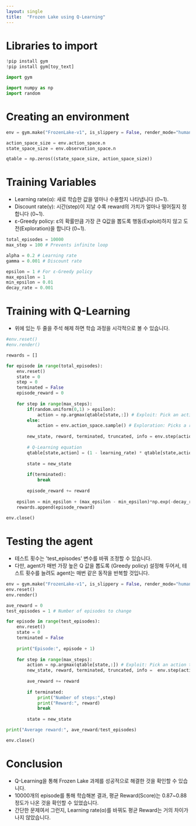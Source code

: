 ```yaml
---
layout: single
title:  "Frozen Lake using Q-Learning"
---
```


# Libraries to import


```python
!pip install gym
!pip install gym[toy_text]
```


```python
import gym

import numpy as np
import random
```

# Creating an environment


```python
env = gym.make("FrozenLake-v1", is_slippery = False, render_mode="human")
```


```python
action_space_size = env.action_space.n
state_space_size = env.observation_space.n

qtable = np.zeros((state_space_size, action_space_size))
```

# Training Variables

* Learning rate(α): 새로 학습한 값을 얼마나 수용할지 나타냅니다 (0~1).
* Discount rate(γ): 시간(step)이 지날 수록 reward의 가치가 얼마나 떨어질지 정합니다 (0~1).
* ε-Greedy policy: ε의 확률만큼 가장 큰 Q값을 뽑도록 행동(Exploit)하지 않고 도전(Exploration)을 합니다 (0~1).

```python
total_episodes = 10000
max_step = 100 # Prevents infinite loop

alpha = 0.2 # Learning rate
gamma = 0.001 # Discount rate

epsilon = 1 # For ε-Greedy policy
max_epsilon = 1
min_epsilon = 0.01
decay_rate = 0.001
```

# Training with Q-Learning

* 위에 있는 두 줄을 주석 해제 하면 학습 과정을 시각적으로 볼 수 있습니다.


```python
#env.reset()
#env.render()

rewards = []

for episode in range(total_episodes):
    env.reset()
    state = 0
    step = 0
    terminated = False
    episode_reward = 0
    
    for step in range(max_steps):
        if(random.uniform(0,1) > epsilon):
            action = np.argmax(qtable[state,:]) # Exploit: Pick an action that maximises Q from the qtable
        else:
            action = env.action_space.sample() # Exploration: Picks a random action
        
        new_state, reward, terminated, truncated, info = env.step(action) # Return values of .step() function
        
        # Q-Learning equation
        qtable[state,action] = (1 - learning_rate) * qtable[state,action] + learning_rate * (reward + gamma * np.max(qtable[new_state,:]) - qtable[state, action])
        
        state = new_state
        
        if(terminated):
            break
            
        episode_reward += reward
        
    epsilon = min_epsilon + (max_epsilon - min_epsilon)*np.exp(-decay_rate * (episode)) # Exponentially decrease ε to become Greedy policy
    rewards.append(episode_reward)
        
env.close()
```

# Testing the agent

* 테스트 횟수는 'test_episodes' 변수를 바꿔 조정할 수 있습니다.
* 다만, agent가 매번 가장 높은 Q 값을 뽑도록 (Greedy policy) 설정해 두어서, 테스트 횟수를 늘려도 agent는 매번 같은 동작을 반복할 것입니다.

```python
env = gym.make("FrozenLake-v1", is_slippery = False, render_mode="human")
env.reset()
env.render()

ave_reward = 0
test_episodes = 1 # Number of episodes to change

for episode in range(test_episodes):
    env.reset()
    state = 0
    terminated = False
    
    print("Episode:", episode + 1)
    
    for step in range(max_steps):
        action = np.argmax(qtable[state,:]) # Exploit: Pick an action that maximises Q from the qtable
        new_state, reward, terminated, truncated, info =  env.step(action)
        
        ave_reward += reward
        
        if terminated:
            print("Number of steps:",step)
            print("Reward:", reward)
            break
            
        state = new_state

print("Average reward:", ave_reward/test_episodes)

env.close()
```

# Conclusion

* Q-Learning을 통해 Frozen Lake 과제를 성공적으로 해결한 것을 확인할 수 있습니다.
* 10000개의 episode를 통해 학습해본 결과, 평균 Reward(Score)는 0.87~0.88 정도가 나온 것을 확인할 수 있었습니다.
* 간단한 문제여서 그런지, Learning rate(α)를 바꿔도 평균 Reward는 거의 차이가 나지 않았습니다.
